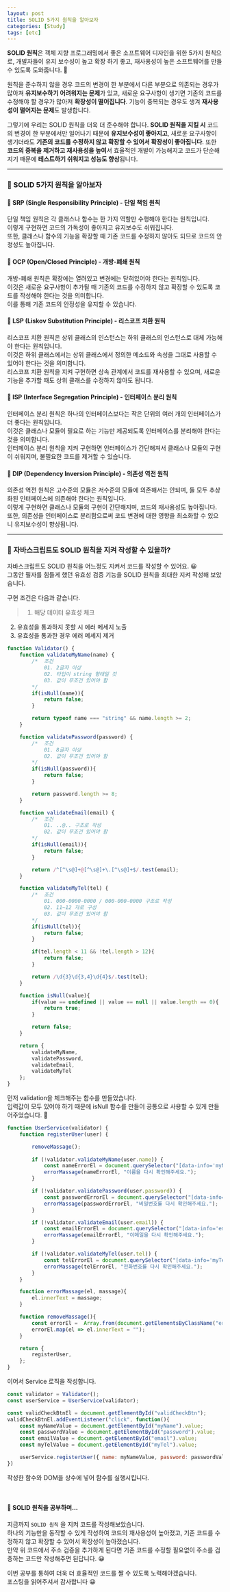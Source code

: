 ```yaml
---
layout: post
title: SOLID 5가지 원칙을 알아보자
categories: [Study]
tags: [etc]
---
```




**SOLID 원칙**은 객체 지향 프로그래밍에서 좋은 소프트웨어 디자인을 위한 5가지 원칙으로, 개발자들이 유지 보수성이 높고 확장 하기 좋고, 재사용성이 높은 소프트웨어를 만들 수 있도록 도와줍니다. 🙂

원칙을 준수하지 않을 경우 코드의 변경이 한 부분에서 다른 부분으로 의존되는 경우가 많아져 **유지보수하기 어려워지는 문제**가 있고, 새로운 요구사항이 생기면 기존의 코드를 수정해야 할 경우가 많아져 **확장성이 떨어집니다**. 기능이 중복되는 경우도 생겨 **재사용성이 떨어지는 문제**도 발생합니다. 

그렇기에 우리는 SOLID 원칙을 더욱 더 준수해야 합니다. **SOLID 원칙을 지킬 시** 코드의 변경이 한 부분에서만 일어나기 때문에 **유지보수성이 좋아지고**, 새로운 요구사항이 생기더라도 **기존의 코드를 수정하지 않고 확장할 수 있어서 확장성이 좋아집니다**. 또한 **코드의 중복을 제거하고 재사용성을 높여**서 효율적인 개발이 가능해지고 코드가 단순해지기 때문에 **테스트하기 쉬워지고 성능도 향상**됩니다.

---

### 📝 SOLID 5가지 원칙을 알아보자  

#### 📌 SRP (Single Responsibility Principle) - 단일 책임 원칙  
단일 책임 원칙은 각 클래스나 함수는 한 가지 역할만 수행해야 한다는 원칙입니다.  
이렇게 구현하면 코드의 가독성이 좋아지고 유지보수도 쉬워집니다.  
또한, 클래스나 함수의 기능을 확장할 때 기존 코드를 수정하지 않아도 되므로 코드의 안정성도 높아집니다.

#### 📌 OCP (Open/Closed Principle) - 개방-폐쇄 원칙  
개방-폐쇄 원칙은 확장에는 열려있고 변경에는 닫혀있어야 한다는 원칙입니다.  
이것은 새로운 요구사항이 추가될 때 기존의 코드를 수정하지 않고 확장할 수 있도록 코드를 작성해야 한다는 것을 의미합니다.  
이를 통해 기존 코드의 안정성을 유지할 수 있습니다.

#### 📌 LSP (Liskov Substitution Principle) - 리스코프 치환 원칙  
리스코프 치환 원칙은 상위 클래스의 인스턴스는 하위 클래스의 인스턴스로 대체 가능해야 한다는 원칙입니다.  
이것은 하위 클래스에서는 상위 클래스에서 정의한 메소드와 속성을 그대로 사용할 수 있어야 한다는 것을 의미합니다.  
리스코프 치환 원칙을 지켜 구현하면 상속 관계에서 코드를 재사용할 수 있으며, 새로운 기능을 추가할 때도 상위 클래스를 수정하지 않아도 됩니다.

#### 📌 ISP (Interface Segregation Principle) - 인터페이스 분리 원칙  
인터페이스 분리 원칙은 하나의 인터페이스보다는 작은 단위의 여러 개의 인터페이스가 더 좋다는 원칙입니다.  
이것은 클래스나 모듈이 필요로 하는 기능만 제공되도록 인터페이스를 분리해야 한다는 것을 의미합니다.  
인터페이스 분리 원칙을 지켜 구현하면 인터페이스가 간단해져서 클래스나 모듈의 구현이 쉬워지며, 불필요한 코드를 제거할 수 있습니다.

#### 📌 DIP (Dependency Inversion Principle) - 의존성 역전 원칙  
의존성 역전 원칙은 고수준의 모듈은 저수준의 모듈에 의존해서는 안되며, 둘 모두 추상화된 인터페이스에 의존해야 한다는 원칙입니다.  
이렇게 구현하면 클래스나 모듈의 구현이 간단해지며, 코드의 재사용성도 높아집니다.  
또한, 의존성을 인터페이스로 분리함으로써 코드 변경에 대한 영향을 최소화할 수 있으니 유지보수성이 향상됩니다.


---

### 🧐 자바스크립트도 SOLID 원칙을 지켜 작성할 수 있을까?

자바스크립트도 SOLID 원칙을 어느정도 지켜서 코드를 작성할 수 있어요. 😀  
그동안 필자를 힘들게 했던 유효성 검증 기능을 SOLID 원칙을 최대한 지켜 작성해 보았습니다.  

구현 조건은 다음과 같습니다.

> 01. 해당 데이터 유효성 체크
02. 유효성을 통과하지 못할 시 에러 메세지 노출
03. 유효성을 통과한 경우 에러 메세지 제거


```js
function Validator() {
    function validateMyName(name) {
        /*  조건 
            01. 2글자 이상
            02. 타입이 string 형태일 것
            03. 값이 무조건 있어야 함
        */
        if(isNull(name)){
            return false;
        }

        return typeof name === "string" && name.length >= 2;
    }

    function validatePassword(password) {
        /*  조건 
            01. 8글자 이상
            02. 값이 무조건 있어야 함
        */
        if(isNull(password)){
            return false;
        }

        return password.length >= 8;
    }

    function validateEmail(email) {
        /*  조건 
            01. ..@.. 구조로 작성
            02. 값이 무조건 있어야 함
        */
        if(isNull(email)){
            return false;
        }

        return /^[^\s@]+@[^\s@]+\.[^\s@]+$/.test(email);
    }

    function validateMyTel(tel) {
        /*  조건 
            01. 000-0000-0000 / 000-000-0000 구조로 작성
            02. 11~12 자로 구성
            03. 값이 무조건 있어야 함
        */
        if(isNull(tel)){
            return false;
        }

        if(tel.length < 11 && !tel.length > 12){
            return false;
        }

        return /\d{3}\d{3,4}\d{4}$/.test(tel);
    }

    function isNull(value){
        if(value == undefined || value == null || value.length == 0){
            return true;
        }

        return false;
    }

    return {
        validateMyName,
        validatePassword,
        validateEmail,
        validateMyTel
    };
}
```

먼저 validation을 체크해주는 함수를 만들었습니다.  
입력값이 모두 있어야 하기 때문에 isNull 함수를 만들어 공통으로 사용할 수 있게 만들어주었습니다. 🙂

```js
function UserService(validator) {
    function registerUser(user) {

        removeMassage();
        
        if (!validator.validateMyName(user.name)) {
            const nameErrorEl = document.querySelector("[data-info='myName']");
            errorMassage(nameErrorEl, "이름을 다시 확인해주세요.");
        }

        if (!validator.validatePassword(user.password)) {
            const passwordErrorEl = document.querySelector("[data-info='password']");
            errorMassage(passwordErrorEl, "비밀번호를 다시 확인해주세요.");
        }

        if (!validator.validateEmail(user.email)) {
            const emailErrorEl = document.querySelector("[data-info='email']");
            errorMassage(emailErrorEl, "이메일을 다시 확인해주세요.");
        }

        if (!validator.validateMyTel(user.tel)) {
            const telErrorEl = document.querySelector("[data-info='myTel']");
            errorMassage(telErrorEl, "전화번호를 다시 확인해주세요.");
        }
    }

    function errorMassage(el, massage){
        el.innerText = massage;
    }

    function removeMassage(){
        const errorEl =  Array.from(document.getElementsByClassName("error"));
        errorEl.map(el => el.innerText = "");
    }

    return {
        registerUser,
    };
}
```

이어서 Service 로직을 작성합니다.  

```js
const validator = Validator();
const userService = UserService(validator);

const validCheckBtnEl = document.getElementById("validCheckBtn");
validCheckBtnEl.addEventListener("click", function(){
    const myNameValue = document.getElementById("myName").value;
    const passwordValue = document.getElementById("password").value;
    const emailValue = document.getElementById("email").value;
    const myTelValue = document.getElementById("myTel").value;

    userService.registerUser({ name: myNameValue, password: passwordValue, email: emailValue, tel: myTelValue });
})
```

작성한 함수와 DOM을 상수에 넣어 함수를 실행시킵니다.  



<br>

#### 📝 SOLID 원칙을 공부하며...

지금까지 `SOLID 원칙` 을 지켜 코드를 작성해보았습니다.  
하나의 기능만을 동작할 수 있게 작성하여 코드의 재사용성이 높아졌고, 기존 코드를 수정하지 않고 확장할 수 있어서 확장성이 높아졌습니다.  
만약 위 코드에서 주소 검증을 추가하게 된다면 기존 코드를 수정할 필요없이 주소를 검증하는 코드만 작성해주면 된답니다. 😀  

이번 공부를 통하여 더욱 더 효율적인 코드를 짤 수 있도록 노력해야겠습니다.  
포스팅을 읽어주셔서 감사합니다 😀